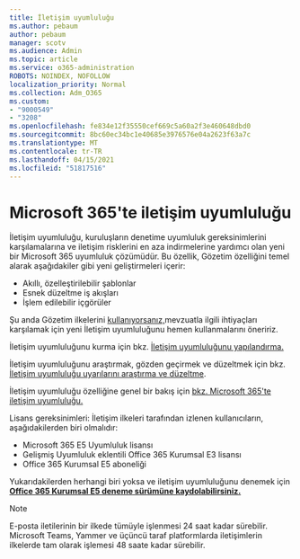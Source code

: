 ```yaml
---
title: İletişim uyumluluğu
ms.author: pebaum
author: pebaum
manager: scotv
ms.audience: Admin
ms.topic: article
ms.service: o365-administration
ROBOTS: NOINDEX, NOFOLLOW
localization_priority: Normal
ms.collection: Adm_O365
ms.custom:
- "9000549"
- "3208"
ms.openlocfilehash: fe834e12f35550cef669c5a60a2f3e460648dbd0
ms.sourcegitcommit: 8bc60ec34bc1e40685e3976576e04a2623f63a7c
ms.translationtype: MT
ms.contentlocale: tr-TR
ms.lasthandoff: 04/15/2021
ms.locfileid: "51817516"
---
```

# <a name="communication-compliance-in-microsoft-365"></a>Microsoft 365'te iletişim uyumluluğu

İletişim uyumluluğu, kuruluşların denetime uyumluluk gereksinimlerini karşılamalarına ve iletişim risklerini en aza indirmelerine yardımcı olan yeni bir Microsoft 365 uyumluluk çözümüdür. Bu özellik, Gözetim özelliğini temel alarak aşağıdakiler gibi yeni geliştirmeleri içerir:

- Akıllı, özelleştirilebilir şablonlar
- Esnek düzeltme iş akışları
- İşlem edilebilir içgörüler

Şu anda Gözetim ilkelerini [kullanıyorsanız,](https://docs.microsoft.com/microsoft-365/compliance/supervision-policies)mevzuatla ilgili ihtiyaçları karşılamak için yeni İletişim uyumluluğunu hemen kullanmalarını öneririz.

İletişim uyumluluğunu kurma için bkz. [İletişim uyumluluğunu yapılandırma.](https://docs.microsoft.com/microsoft-365/compliance/communication-compliance-configure)

İletişim uyumluluğunu araştırmak, gözden geçirmek ve düzeltmek için bkz. [İletişim uyumluluğu uyarılarını araştırma ve düzeltme](https://docs.microsoft.com/microsoft-365/compliance/communication-compliance-investigate-remediate).

İletişim uyumluluğu özelliğine genel bir bakış için [bkz. Microsoft 365'te iletişim uyumluluğu.](https://docs.microsoft.com/microsoft-365/compliance/communication-compliance)

Lisans gereksinimleri: İletişim ilkeleri tarafından izlenen kullanıcıların, aşağıdakilerden biri olmalıdır:

- Microsoft 365 E5 Uyumluluk lisansı
- Gelişmiş Uyumluluk eklentili Office 365 Kurumsal E3 lisansı
- Office 365 Kurumsal E5 aboneliği

Yukarıdakilerden herhangi biri yoksa ve iletişim uyumluluğunu denemek için **[Office 365 Kurumsal E5 deneme sürümüne kaydolabilirsiniz.](https://go.microsoft.com/fwlink/p/?LinkID=698279)**

> [!NOTE]
> E-posta iletilerinin bir ilkede tümüyle işlenmesi 24 saat kadar sürebilir. Microsoft Teams, Yammer ve üçüncü taraf platformlarda iletişimlerin ilkelerde tam olarak işlemesi 48 saate kadar sürebilir.
